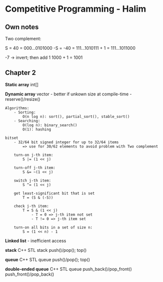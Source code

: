# Competitive Programming - Halim

## Own notes

Two complement:

S = 40 = 000...0101000
-S = -40 = 111...1010111 + 1 = 111...1011000

-7
	-> invert; then add 1
	1000 + 1 = 1001 


## Chapter 2

**Static array** int[]

**Dynamic array** vector<int>
	- better if unkown size at compile-time
	- reserve()/resize()

	Algorithms:
		- Sorting:
			O(n log n): sort(), partial_sort(), stable_sort()
		- Searching:
			O(log n): binary_search()
			O(1): hashing

	bitset
		- 32/64 bit signed integer for up to 32/64 items
			=> use for 30/62 elements to avoid problem with Two complement

		turn-on j-th item:
			S |= (1 << j)

		turn-off j-th item:
			S &= ~(1 << j)

		switch j-th item:
			S ^= (1 << j)

		get least-significant bit that is set
			T = (S & (-S))

		check j-th item:
			T = S & (1 << j)
				- T = 0 => j-th item not set
				- T != 0 => j-th item set

		turn-on all bits in a set of size n:
			S = (1 << n) - 1

**Linked list**
	- inefficient access

**stack**
	C++ STL stack
	push()/pop(); top()

**queue**
	C++ STL queue
	push()/pop(); top()

**double-ended queue**
	C++ STL queue
	push_back()/pop_front()
	push_front()/pop_back()

